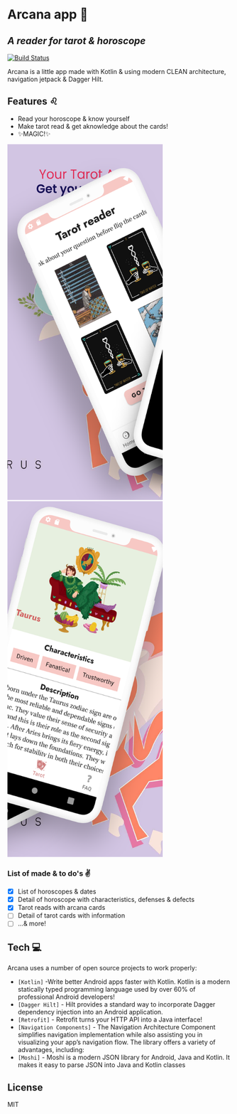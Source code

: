 # Arcana app 🔮
## _A reader for tarot & horoscope_

[![Build Status](https://travis-ci.org/joemccann/dillinger.svg?branch=master)](https://travis-ci.org/joemccann/dillinger)

Arcana is a little app made with Kotlin & using modern CLEAN architecture, navigation jetpack & Dagger Hilt.

## Features ♌

- Read your horoscope & know yourself
- Make tarot read & get aknowledge about the cards!
- ✨MAGIC!✨

<img src="phone_screen.png" width="350" height="800">
<img src="phone_screen2.png" width="350" height="800">

### List of made & to do's ✌

- [x] List of horoscopes & dates
- [x] Detail of horoscope with characteristics, defenses & defects
- [x] Tarot reads with arcana cards
- [ ] Detail of tarot cards with information
- [ ] ...& more!

## Tech 💻

Arcana uses a number of open source projects to work properly:

- `[Kotlin]` -Write better Android apps faster with Kotlin. Kotlin is a modern statically typed programming language used by over 60% of professional Android developers!
- `[Dagger Hilt]` - Hilt provides a standard way to incorporate Dagger dependency injection into an Android application.
- `[Retrofit]` - Retrofit turns your HTTP API into a Java interface!
- `[Navigation Components]` - The Navigation Architecture Component simplifies navigation implementation while also assisting you in visualizing your app’s navigation flow. The library offers a variety of advantages, including:
- `[Moshi]` - Moshi is a modern JSON library for Android, Java and Kotlin. It makes it easy to parse JSON into Java and Kotlin classes

## License

MIT
